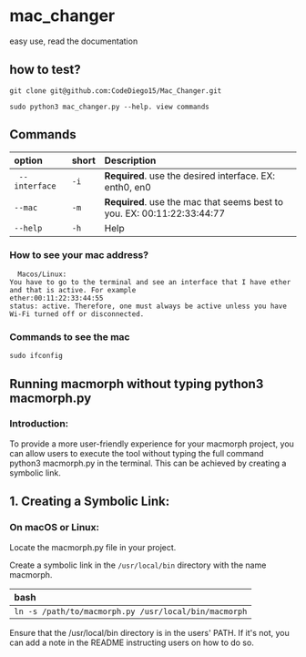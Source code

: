 
# mac_changer

easy use, read the documentation

## how to test?

```
git clone git@github.com:CodeDiego15/Mac_Changer.git
```
```
sudo python3 mac_changer.py --help. view commands
```

## Commands 


| option | short     | Description                |
| :-------- | :------- | :------------------------- |
| ` --interface` | `-i` | **Required**. use the desired interface. EX: enth0, en0|
| `--mac` | `-m` | **Required**. use the mac that seems best to you. EX: 00:11:22:33:44:77
| `--help`| `-h` | Help

### How to see your mac address?
```
  Macos/Linux: 
You have to go to the terminal and see an interface that I have ether and that is active. For example
ether:00:11:22:33:44:55 
status: active. Therefore, one must always be active unless you have Wi-Fi turned off or disconnected.
```


### Commands to see the mac

```
sudo ifconfig
```

## Running macmorph without typing python3 macmorph.py
### Introduction:

To provide a more user-friendly experience for your macmorph project, you can allow users to execute the tool without typing the full command python3 macmorph.py in the terminal. This can be achieved by creating a symbolic link.

## 1. Creating a Symbolic Link:

### On macOS or Linux:

Locate the macmorph.py file in your project.

Create a symbolic link in the `/usr/local/bin` directory with the name macmorph.


| bash|      
| :-------- |
| ```ln -s /path/to/macmorph.py /usr/local/bin/macmorph```|

Ensure that the /usr/local/bin directory is in the users' PATH. If it's not, you can add a note in the README instructing users on how to do so.
